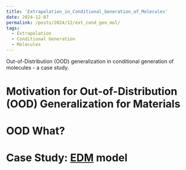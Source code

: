 ```yaml
---
title: 'Extrapolation_in_Conditional_Generation_of_Molecules'
date: 2024-12-07
permalink: /posts/2024/12/ext_cond_gen_mol/
tags:
  - Extrapolation
  - Conditional Generation
  - Molecules
---
```


Out-of-Distribution (OOD) generalization in conditional generation of molecules - a case study.

Motivation for Out-of-Distribution (OOD) Generalization for Materials
======

OOD What?
======

Case Study: [EDM](https://arxiv.org/abs/2203.17003) model
======

